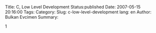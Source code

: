 Title: C, Low Level Development
Status:published
Date: 2007-05-15 20:16:00
Tags: 
Category: 
Slug: c-low-level-development
lang: en
Author: Bulkan Evcimen
Summary: 

1